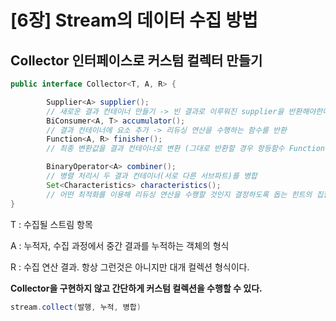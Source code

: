 # [6장] Stream의 데이터 수집 방법

## Collector 인터페이스로 커스텀 컬렉터 만들기

```java
public interface Collector<T, A, R> { 

		Supplier<A> supplier();
		// 새로운 결과 컨테이너 만들기 -> 빈 결과로 이루워진 supplier을 반환해야한다.
		BiConsumer<A, T> accumulator(); 
		// 결과 컨테이너에 요소 추가 -> 리듀싱 연산을 수행하는 함수를 반환
		Function<A, R> finisher(); 
		// 최종 변환값을 결과 컨테이너로 변환 (그대로 반환할 경우 항등함수 Function.identity())

		BinaryOperator<A> combiner(); 
		// 병렬 처리시 두 결과 컨테이너(서로 다른 서브파트)를 병합
		Set<Characteristics> characteristics();
		// 어떤 최적화를 이용해 리듀싱 연산을 수행할 것인지 결정하도록 돕는 힌트의 집합
}
```

T : 수집될 스트림 항목

A : 누적자, 수집 과정에서 중간 결과를 누적하는 객체의 형식

R : 수집 연산 결과. 항상 그런것은 아니지만 대개 컬렉션 형식이다.

**Collector을 구현하지 않고 간단하게 커스텀 컬렉션을 수행할 수 있다.**
```java
stream.collect(발행, 누적, 병합)
```
